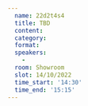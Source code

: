 ```yaml
---
  name: 22d2t4s4
  title: TBD
  content:
  category: 
  format: 
  speakers: 
    - 
  room: Showroom
  slot: 14/10/2022
  time_start: '14:30'
  time_end: '15:15'
---
```

